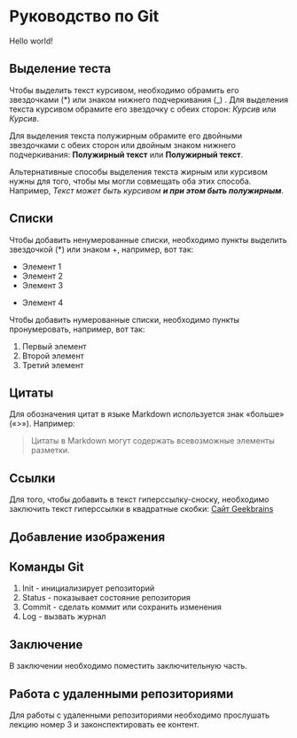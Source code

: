 # Руководство по Git
Hello world!

## Выделение теста

Чтобы выделить текст курсивом, необходимо обрамить его звездочками (*) или знаком нижнего подчеркивания (_) . Для выделения текста курсивом обрамите его звездочку с обеих сторон: *Курсив* или _Курсив_. 

Для выделения текста полужирным обрамите его двойными звездочками с обеих сторон или двойным знаком нижнего подчеркивания: **Полужирный текст** или __Полужирный текст__.

Альтернативные способы выделения текста жирным или курсивом нужны для того, чтобы мы могли совмещать оба этих способа. Например, _Текст может быть курсивом **и при этом быть полужирным**_.

## Списки

Чтобы добавить ненумерованные списки, необходимо пункты выделить звездочкой (*) или знаком +, например, вот так:

* Элемент 1
* Элемент 2
* Элемент 3
+ Элемент 4
  
Чтобы добавить нумерованные списки, необходимо пункты пронумеровать, например, вот так:
1. Первый элемент 
2. Второй элемент
3. Третий элемент

## Цитаты

Для обозначения цитат в языке Markdown используется знак «больше» («>»). Например:
 >Цитаты в Markdown могут содержать всевозможные элементы разметки.

 ## Ссылки

 Для того, чтобы добавить в текст гиперссылку-сноску, необходимо заключить текст гиперссылки в квадратные скобки:  [Сайт Geekbrains](www.gb.ru)

 ## Добавление изображения



## Команды Git
1. Init - инициализирует репозиторий
2. Status - показывает состояние репозитория
3. Commit - сделать коммит или сохранить изменения
4. Log - вызвать журнал

## Заключение
В заключении необходимо поместить заключительную часть.

## Работа с удаленными репозиториями

Для работы с удаленными репозиториями необходимо прослушать лекцию номер 3 и законспектировать ее контент. 
